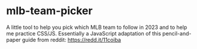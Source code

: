 # mlb-team-picker

A little tool to help you pick which MLB team to follow in 2023 and to help me practice CSS/JS.
Essentially a JavaScript adaptation of this pencil-and-paper guide from reddit: https://redd.it/11coiba